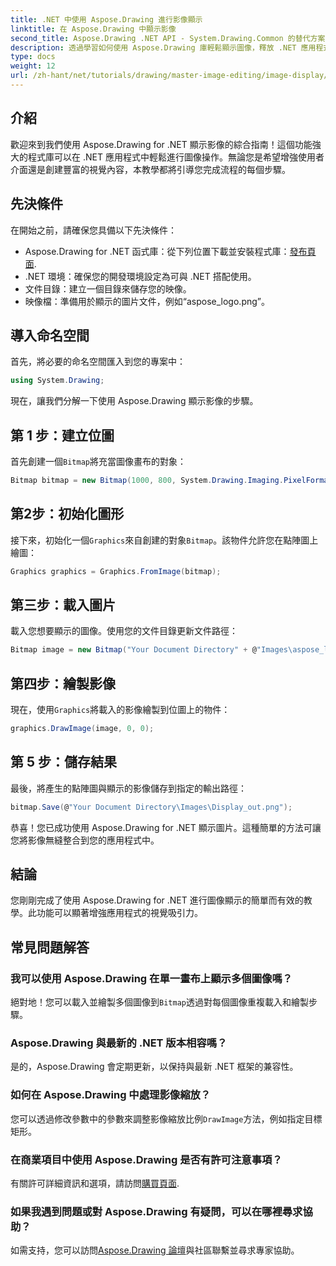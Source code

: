 ```yaml
---
title: .NET 中使用 Aspose.Drawing 進行影像顯示
linktitle: 在 Aspose.Drawing 中顯示影像
second_title: Aspose.Drawing .NET API - System.Drawing.Common 的替代方案
description: 透過學習如何使用 Aspose.Drawing 庫輕鬆顯示圖像，釋放 .NET 應用程式的潛力。這個綜合教程提供了清晰的逐步指南。
type: docs
weight: 12
url: /zh-hant/net/tutorials/drawing/master-image-editing/image-display/
---
```

## 介紹

歡迎來到我們使用 Aspose.Drawing for .NET 顯示影像的綜合指南！這個功能強大的程式庫可以在 .NET 應用程式中輕鬆進行圖像操作。無論您是希望增強使用者介面還是創建豐富的視覺內容，本教學都將引導您完成流程的每個步驟。

## 先決條件

在開始之前，請確保您具備以下先決條件：

-  Aspose.Drawing for .NET 函式庫：從下列位置下載並安裝程式庫：[發布頁面](https://releases.aspose.com/drawing/net/).
- .NET 環境：確保您的開發環境設定為可與 .NET 搭配使用。
- 文件目錄：建立一個目錄來儲存您的映像。
- 映像檔：準備用於顯示的圖片文件，例如“aspose_logo.png”。

## 導入命名空間

首先，將必要的命名空間匯入到您的專案中：

```csharp
using System.Drawing;
```

現在，讓我們分解一下使用 Aspose.Drawing 顯示影像的步驟。

## 第 1 步：建立位圖

首先創建一個`Bitmap`將充當圖像畫布的對象：

```csharp
Bitmap bitmap = new Bitmap(1000, 800, System.Drawing.Imaging.PixelFormat.Format32bppPArgb);
```

## 第2步：初始化圖形

接下來，初始化一個`Graphics`來自創建的對象`Bitmap`。該物件允許您在點陣圖上繪圖：

```csharp
Graphics graphics = Graphics.FromImage(bitmap);
```

## 第三步：載入圖片

載入您想要顯示的圖像。使用您的文件目錄更新文件路徑：

```csharp
Bitmap image = new Bitmap("Your Document Directory" + @"Images\aspose_logo.png");
```

## 第四步：繪製影像

現在，使用`Graphics`將載入的影像繪製到位圖上的物件：

```csharp
graphics.DrawImage(image, 0, 0);
```

## 第 5 步：儲存結果

最後，將產生的點陣圖與顯示的影像儲存到指定的輸出路徑：

```csharp
bitmap.Save(@"Your Document Directory\Images\Display_out.png");
```

恭喜！您已成功使用 Aspose.Drawing for .NET 顯示圖片。這種簡單的方法可讓您將影像無縫整合到您的應用程式中。

## 結論

您剛剛完成了使用 Aspose.Drawing for .NET 進行圖像顯示的簡單而有效的教學。此功能可以顯著增強應用程式的視覺吸引力。

## 常見問題解答

### 我可以使用 Aspose.Drawing 在單一畫布上顯示多個圖像嗎？

絕對地！您可以載入並繪製多個圖像到`Bitmap`透過對每個圖像重複載入和繪製步驟。

### Aspose.Drawing 與最新的 .NET 版本相容嗎？

是的，Aspose.Drawing 會定期更新，以保持與最新 .NET 框架的兼容性。

### 如何在 Aspose.Drawing 中處理影像縮放？

您可以透過修改參數中的參數來調整影像縮放比例`DrawImage`方法，例如指定目標矩形。

### 在商業項目中使用 Aspose.Drawing 是否有許可注意事項？

有關許可詳細資訊和選項，請訪問[購買頁面](https://purchase.conholdate.com/buy).

### 如果我遇到問題或對 Aspose.Drawing 有疑問，可以在哪裡尋求協助？

如需支持，您可以訪問[Aspose.Drawing 論壇](https://forum.aspose.com/c/diagram/17)與社區聯繫並尋求專家協助。